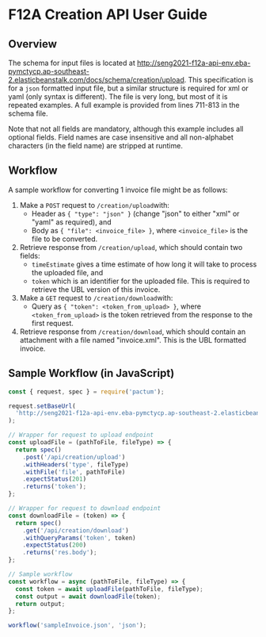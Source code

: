 # F12A Creation API User Guide

## Overview

The schema for input files is located at <http://seng2021-f12a-api-env.eba-pymctycp.ap-southeast-2.elasticbeanstalk.com/docs/schema/creation/upload>.
This specification is for a `json​` formatted input file, but a similar structure is required for xml​ or yaml​ (only syntax is different).
The file is very long, but most of it is repeated examples.
A full example is provided from lines 711-813 in the schema​ file.

Note that not all fields are mandatory, although this example includes all optional fields.
Field names are case insensitive and all non-alphabet characters (in the field name) are stripped at runtime.

## Workflow

A sample workflow for converting 1 invoice file might be as follows:

1. Make a `POST​` request to `/creation/upload`​ with:
   - Header as `{ "type": "json" }`​ (change "json" to either "xml" or "yaml" as required), and
   - Body as `{ "file": <invoice_file> }`​, where `<invoice_file>`​ is the file to be converted.
2. Retrieve response from `/creation/upload`​, which should contain two fields:
   - `timeEstimate​` gives a time estimate of how long it will take to process the uploaded file, and
   - `token​` which is an identifier for the uploaded file. This is required to retrieve the UBL version of this invoice.
3. Make a `GET​` request to `/creation/download`​ with:
   - Query as `{ "token": <token_from_upload> }`​, where `<token_from_upload>`​ is the token retrieved from the response to the first request.
4. Retrieve response from `/creation/download`​, which should contain an attachment with a file named "invoice.xml". This is the UBL formatted invoice.

## Sample Workflow (in JavaScript)

```javascript
const { request, spec } = require('pactum');

request.setBaseUrl(
  'http://seng2021-f12a-api-env.eba-pymctycp.ap-southeast-2.elasticbeanstalk.com',
);

// Wrapper for request to upload endpoint
const uploadFile = (pathToFile, fileType) => {
  return spec()
    .post('/api/creation/upload')
    .withHeaders('type', fileType)
    .withFile('file', pathToFile)
    .expectStatus(201)
    .returns('token');
};

// Wrapper for request to download endpoint
const downloadFile = (token) => {
  return spec()
    .get('/api/creation/download')
    .withQueryParams('token', token)
    .expectStatus(200)
    .returns('res.body');
};

// Sample workflow
const workflow = async (pathToFile, fileType) => {
  const token = await uploadFile(pathToFile, fileType);
  const output = await downloadFile(token);
  return output;
};

workflow('sampleInvoice.json', 'json');
```
